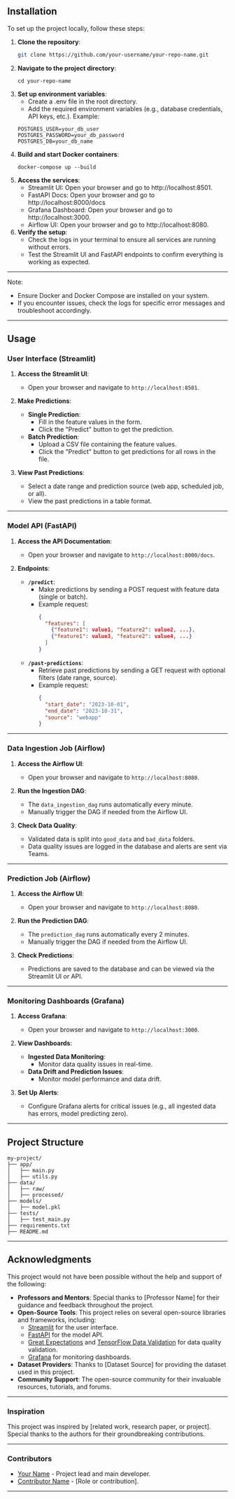 
## Installation
To set up the project locally, follow these steps:

1. **Clone the repository**:
   ```bash
   git clone https://github.com/your-username/your-repo-name.git

2. **Navigate to the project directory**:
    ```
    cd your-repo-name
3. **Set up environment variables**:
    - Create a .env file in the root directory.
    - Add the required environment variables (e.g., database credentials, API keys, etc.). Example:
    ```
    POSTGRES_USER=your_db_user
    POSTGRES_PASSWORD=your_db_password
    POSTGRES_DB=your_db_name
4. **Build and start Docker containers**:
    ```
    docker-compose up --build
5. **Access the services**:
    - Streamlit UI: Open your browser and go to http://localhost:8501.
    - FastAPI Docs: Open your browser and go to http://localhost:8000/docs
    - Grafana Dashboard: Open your browser and go to http://localhost:3000.
    - Airflow UI: Open your browser and go to http://localhost:8080.
6. **Verify the setup**:
    - Check the logs in your terminal to ensure all services are running without errors.
    - Test the Streamlit UI and FastAPI endpoints to confirm everything is working as expected.
---
Note:
- Ensure Docker and Docker Compose are installed on your system.
- If you encounter issues, check the logs for specific error messages and troubleshoot accordingly.
---
## Usage
### User Interface (Streamlit)
1. **Access the Streamlit UI**:
   - Open your browser and navigate to `http://localhost:8501`.

2. **Make Predictions**:
   - **Single Prediction**:
     - Fill in the feature values in the form.
     - Click the "Predict" button to get the prediction.
   - **Batch Prediction**:
     - Upload a CSV file containing the feature values.
     - Click the "Predict" button to get predictions for all rows in the file.

3. **View Past Predictions**:
   - Select a date range and prediction source (web app, scheduled job, or all).
   - View the past predictions in a table format.

---

### Model API (FastAPI)
1. **Access the API Documentation**:
   - Open your browser and navigate to `http://localhost:8000/docs`.

2. **Endpoints**:
   - **`/predict`**:
     - Make predictions by sending a POST request with feature data (single or batch).
     - Example request:
       ```json
       {
         "features": [
           {"feature1": value1, "feature2": value2, ...},
           {"feature1": value3, "feature2": value4, ...}
         ]
       }
       ```
   - **`/past-predictions`**:
     - Retrieve past predictions by sending a GET request with optional filters (date range, source).
     - Example request:
       ```json
       {
         "start_date": "2023-10-01",
         "end_date": "2023-10-31",
         "source": "webapp"
       }
       ```

---

### Data Ingestion Job (Airflow)
1. **Access the Airflow UI**:
   - Open your browser and navigate to `http://localhost:8080`.

2. **Run the Ingestion DAG**:
   - The `data_ingestion_dag` runs automatically every minute.
   - Manually trigger the DAG if needed from the Airflow UI.

3. **Check Data Quality**:
   - Validated data is split into `good_data` and `bad_data` folders.
   - Data quality issues are logged in the database and alerts are sent via Teams.

---

### Prediction Job (Airflow)
1. **Access the Airflow UI**:
   - Open your browser and navigate to `http://localhost:8080`.

2. **Run the Prediction DAG**:
   - The `prediction_dag` runs automatically every 2 minutes.
   - Manually trigger the DAG if needed from the Airflow UI.

3. **Check Predictions**:
   - Predictions are saved to the database and can be viewed via the Streamlit UI or API.

---

### Monitoring Dashboards (Grafana)
1. **Access Grafana**:
   - Open your browser and navigate to `http://localhost:3000`.

2. **View Dashboards**:
   - **Ingested Data Monitoring**:
     - Monitor data quality issues in real-time.
   - **Data Drift and Prediction Issues**:
     - Monitor model performance and data drift.

3. **Set Up Alerts**:
   - Configure Grafana alerts for critical issues (e.g., all ingested data has errors, model predicting zero).
---
## Project Structure
    my-project/
    ├── app/
    │   ├── main.py
    │   ├── utils.py
    ├── data/
    │   ├── raw/
    │   ├── processed/
    ├── models/
    │   ├── model.pkl
    ├── tests/
    │   ├── test_main.py
    ├── requirements.txt
    ├── README.md
---
## Acknowledgments
This project would not have been possible without the help and support of the following:

- **Professors and Mentors**: Special thanks to [Professor Name] for their guidance and feedback throughout the project.
- **Open-Source Tools**: This project relies on several open-source libraries and frameworks, including:
  - [Streamlit](https://streamlit.io/) for the user interface.
  - [FastAPI](https://fastapi.tiangolo.com/) for the model API.
  - [Great Expectations](https://greatexpectations.io/) and [TensorFlow Data Validation](https://www.tensorflow.org/tfx/data_validation) for data quality validation.
  - [Grafana](https://grafana.com/) for monitoring dashboards.
- **Dataset Providers**: Thanks to [Dataset Source] for providing the dataset used in this project.
- **Community Support**: The open-source community for their invaluable resources, tutorials, and forums.

---

### Inspiration
This project was inspired by [related work, research paper, or project]. Special thanks to the authors for their groundbreaking contributions.

---

### Contributors
- [Your Name](https://github.com/your-username) - Project lead and main developer.
- [Contributor Name](https://github.com/contributor-username) - [Role or contribution].
___